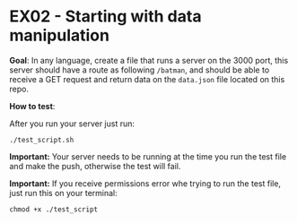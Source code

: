 # EX02 - Starting with data manipulation

<b>Goal</b>: In any language, create a file that runs a server on the 3000 port, this server should have a route as following `/batman`, and should be able to receive a GET request and return data on the `data.json` file located on this repo.

<b>How to test</b>: 

After you run your server just run:
```
./test_script.sh
```

<b>Important:</b> Your server needs to be running at the time you run the test file and make the push, otherwise the test will fail.

<b>Important:</b> If you receive permissions error whe trying to run the test file, just run this on your terminal:
```
chmod +x ./test_script
```